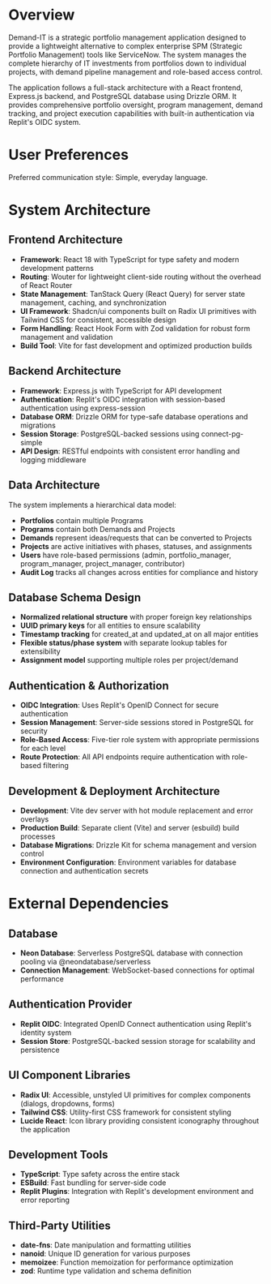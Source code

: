 # Overview

Demand-IT is a strategic portfolio management application designed to provide a lightweight alternative to complex enterprise SPM (Strategic Portfolio Management) tools like ServiceNow. The system manages the complete hierarchy of IT investments from portfolios down to individual projects, with demand pipeline management and role-based access control.

The application follows a full-stack architecture with a React frontend, Express.js backend, and PostgreSQL database using Drizzle ORM. It provides comprehensive portfolio oversight, program management, demand tracking, and project execution capabilities with built-in authentication via Replit's OIDC system.

# User Preferences

Preferred communication style: Simple, everyday language.

# System Architecture

## Frontend Architecture
- **Framework**: React 18 with TypeScript for type safety and modern development patterns
- **Routing**: Wouter for lightweight client-side routing without the overhead of React Router
- **State Management**: TanStack Query (React Query) for server state management, caching, and synchronization
- **UI Framework**: Shadcn/ui components built on Radix UI primitives with Tailwind CSS for consistent, accessible design
- **Form Handling**: React Hook Form with Zod validation for robust form management and validation
- **Build Tool**: Vite for fast development and optimized production builds

## Backend Architecture
- **Framework**: Express.js with TypeScript for API development
- **Authentication**: Replit's OIDC integration with session-based authentication using express-session
- **Database ORM**: Drizzle ORM for type-safe database operations and migrations
- **Session Storage**: PostgreSQL-backed sessions using connect-pg-simple
- **API Design**: RESTful endpoints with consistent error handling and logging middleware

## Data Architecture
The system implements a hierarchical data model:
- **Portfolios** contain multiple Programs
- **Programs** contain both Demands and Projects  
- **Demands** represent ideas/requests that can be converted to Projects
- **Projects** are active initiatives with phases, statuses, and assignments
- **Users** have role-based permissions (admin, portfolio_manager, program_manager, project_manager, contributor)
- **Audit Log** tracks all changes across entities for compliance and history

## Database Schema Design
- **Normalized relational structure** with proper foreign key relationships
- **UUID primary keys** for all entities to ensure scalability
- **Timestamp tracking** for created_at and updated_at on all major entities
- **Flexible status/phase system** with separate lookup tables for extensibility
- **Assignment model** supporting multiple roles per project/demand

## Authentication & Authorization
- **OIDC Integration**: Uses Replit's OpenID Connect for secure authentication
- **Session Management**: Server-side sessions stored in PostgreSQL for security
- **Role-Based Access**: Five-tier role system with appropriate permissions for each level
- **Route Protection**: All API endpoints require authentication with role-based filtering

## Development & Deployment Architecture
- **Development**: Vite dev server with hot module replacement and error overlays
- **Production Build**: Separate client (Vite) and server (esbuild) build processes
- **Database Migrations**: Drizzle Kit for schema management and version control
- **Environment Configuration**: Environment variables for database connection and authentication secrets

# External Dependencies

## Database
- **Neon Database**: Serverless PostgreSQL database with connection pooling via @neondatabase/serverless
- **Connection Management**: WebSocket-based connections for optimal performance

## Authentication Provider  
- **Replit OIDC**: Integrated OpenID Connect authentication using Replit's identity system
- **Session Store**: PostgreSQL-backed session storage for scalability and persistence

## UI Component Libraries
- **Radix UI**: Accessible, unstyled UI primitives for complex components (dialogs, dropdowns, forms)
- **Tailwind CSS**: Utility-first CSS framework for consistent styling
- **Lucide React**: Icon library providing consistent iconography throughout the application

## Development Tools
- **TypeScript**: Type safety across the entire stack
- **ESBuild**: Fast bundling for server-side code
- **Replit Plugins**: Integration with Replit's development environment and error reporting

## Third-Party Utilities
- **date-fns**: Date manipulation and formatting utilities
- **nanoid**: Unique ID generation for various purposes
- **memoizee**: Function memoization for performance optimization
- **zod**: Runtime type validation and schema definition